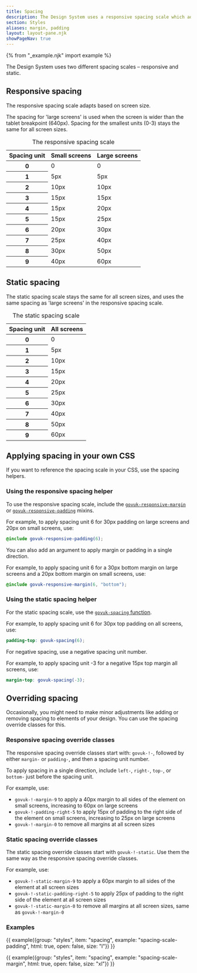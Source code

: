 ```yaml
---
title: Spacing
description: The Design System uses a responsive spacing scale which adapts based on screen size
section: Styles
aliases: margin, padding
layout: layout-pane.njk
showPageNav: true
---
```


{% from "_example.njk" import example %}

The Design System uses two different spacing scales – responsive and static.

## Responsive spacing

The responsive spacing scale adapts based on screen size.

The spacing for 'large screens' is used when the screen is wider than the tablet breakpoint (640px). Spacing for the smallest units (0-3) stays the same for all screen sizes.

<table class="govuk-table app-table--constrained">
  <caption class="govuk-table__caption small govuk-visually-hidden">The responsive spacing scale</caption>
  <thead>
    <tr>
      <th class="govuk-table__header" scope="col">Spacing unit</th>
      <th class="govuk-table__header govuk-table__header--numeric" scope="col">Small screens</th>
      <th class="govuk-table__header govuk-table__header--numeric" scope="col">Large screens</th>
    </tr>
  </thead>
  <tbody>
    <tr>
      <th class="govuk-table__header" scope="row">0</th>
      <td class="govuk-table__cell govuk-table__cell--numeric">0</td>
      <td class="govuk-table__cell govuk-table__cell--numeric">0</td>
    </tr>
    <tr>
      <th class="govuk-table__header" scope="row">1</th>
      <td class="govuk-table__cell govuk-table__cell--numeric">5px</td>
      <td class="govuk-table__cell govuk-table__cell--numeric">5px</td>
    </tr>
    <tr>
      <th class="govuk-table__header" scope="row">2</th>
      <td class="govuk-table__cell govuk-table__cell--numeric">10px</td>
      <td class="govuk-table__cell govuk-table__cell--numeric">10px</td>
    </tr>
    <tr>
      <th class="govuk-table__header" scope="row">3</th>
      <td class="govuk-table__cell govuk-table__cell--numeric">15px</td>
      <td class="govuk-table__cell govuk-table__cell--numeric">15px</td>
    </tr>
    <tr>
      <th class="govuk-table__header" scope="row">4</th>
      <td class="govuk-table__cell govuk-table__cell--numeric">15px</td>
      <td class="govuk-table__cell govuk-table__cell--numeric">20px</td>
    </tr>
    <tr>
      <th class="govuk-table__header" scope="row">5</th>
      <td class="govuk-table__cell govuk-table__cell--numeric">15px</td>
      <td class="govuk-table__cell govuk-table__cell--numeric">25px</td>
    </tr>
    <tr>
      <th class="govuk-table__header" scope="row">6</th>
      <td class="govuk-table__cell govuk-table__cell--numeric">20px</td>
      <td class="govuk-table__cell govuk-table__cell--numeric">30px</td>
    </tr>
    <tr>
      <th class="govuk-table__header" scope="row">7</th>
      <td class="govuk-table__cell govuk-table__cell--numeric">25px</td>
      <td class="govuk-table__cell govuk-table__cell--numeric">40px</td>
    </tr>
    <tr>
      <th class="govuk-table__header" scope="row">8</th>
      <td class="govuk-table__cell govuk-table__cell--numeric">30px</td>
      <td class="govuk-table__cell govuk-table__cell--numeric">50px</td>
    </tr>
    <tr>
      <th class="govuk-table__header" scope="row">9</th>
      <td class="govuk-table__cell govuk-table__cell--numeric">40px</td>
      <td class="govuk-table__cell govuk-table__cell--numeric">60px</td>
    </tr>
  </tbody>
</table>

## Static spacing

The static spacing scale stays the same for all screen sizes, and uses the same spacing as 'large screens' in the responsive spacing scale.

<table class="govuk-table app-table--constrained">
  <caption class="govuk-table__caption small govuk-visually-hidden">The static spacing scale</caption>
  <thead>
    <tr>
      <th class="govuk-table__header" scope="col">Spacing unit</th>
      <th class="govuk-table__header govuk-table__header--numeric" scope="col">All screens</th>
    </tr>
  </thead>
  <tbody>
    <tr>
      <th class="govuk-table__header" scope="row">0</th>
      <td class="govuk-table__cell govuk-table__cell--numeric">0</td>
    </tr>
    <tr>
      <th class="govuk-table__header" scope="row">1</th>
      <td class="govuk-table__cell govuk-table__cell--numeric">5px</td>
    </tr>
    <tr>
      <th class="govuk-table__header" scope="row">2</th>
      <td class="govuk-table__cell govuk-table__cell--numeric">10px</td>
    </tr>
    <tr>
      <th class="govuk-table__header" scope="row">3</th>
      <td class="govuk-table__cell govuk-table__cell--numeric">15px</td>
    </tr>
    <tr>
      <th class="govuk-table__header" scope="row">4</th>
      <td class="govuk-table__cell govuk-table__cell--numeric">20px</td>
    </tr>
    <tr>
      <th class="govuk-table__header" scope="row">5</th>
      <td class="govuk-table__cell govuk-table__cell--numeric">25px</td>
    </tr>
    <tr>
      <th class="govuk-table__header" scope="row">6</th>
      <td class="govuk-table__cell govuk-table__cell--numeric">30px</td>
    </tr>
    <tr>
      <th class="govuk-table__header" scope="row">7</th>
      <td class="govuk-table__cell govuk-table__cell--numeric">40px</td>
    </tr>
    <tr>
      <th class="govuk-table__header" scope="row">8</th>
      <td class="govuk-table__cell govuk-table__cell--numeric">50px</td>
    </tr>
    <tr>
      <th class="govuk-table__header" scope="row">9</th>
      <td class="govuk-table__cell govuk-table__cell--numeric">60px</td>
    </tr>
  </tbody>
</table>

## Applying spacing in your own CSS

If you want to reference the spacing scale in your CSS, use the spacing helpers.

### Using the responsive spacing helper

To use the responsive spacing scale, include the [`govuk-responsive-margin`](https://frontend.design-system.service.gov.uk/sass-api-reference/#govuk-responsive-margin) or [`govuk-responsive-padding`](https://frontend.design-system.service.gov.uk/sass-api-reference/#govuk-responsive-padding) mixins.

For example, to apply spacing unit 6 for 30px padding on large screens and 20px on small screens, use:

```scss
@include govuk-responsive-padding(6);
```

You can also add an argument to apply margin or padding in a single direction.

For example, to apply spacing unit 6 for a 30px bottom margin on large screens and a 20px bottom margin on small screens, use:

```scss
@include govuk-responsive-margin(6, "bottom");
```

### Using the static spacing helper

For the static spacing scale, use the [`govuk-spacing` function](https://frontend.design-system.service.gov.uk/sass-api-reference/#govuk-spacing).

For example, to apply spacing unit 6 for 30px top padding on all screens, use:

```scss
padding-top: govuk-spacing(6);
```

For negative spacing, use a negative spacing unit number.

For example, to apply spacing unit -3 for a negative 15px top margin all screens, use:

```scss
margin-top: govuk-spacing(-3);
```

## Overriding spacing

Occasionally, you might need to make minor adjustments like adding or removing spacing to elements of your design. You can use the spacing override classes for this.

### Responsive spacing override classes

The responsive spacing override classes start with: `govuk-!-`, followed by either `margin-` or `padding-`, and then a spacing unit number.

To apply spacing in a single direction, include `left-`, `right-`, `top-`, or `bottom-` just before the spacing unit.

For example, use:

- `govuk-!-margin-9` to apply a 40px margin to all sides of the element on small screens, increasing to 60px on large screens
- `govuk-!-padding-right-5` to apply 15px of padding to the right side of the element on small screens, increasing to 25px on large screens
- `govuk-!-margin-0` to remove all margins at all screen sizes

### Static spacing override classes

The static spacing override classes start with `govuk-!-static`. Use them the same way as the responsive spacing override classes.

For example, use:

- `govuk-!-static-margin-9` to apply a 60px margin to all sides of the element at all screen sizes
- `govuk-!-static-padding-right-5` to apply 25px of padding to the right side of the element at all screen sizes
- `govuk-!-static-margin-0` to remove all margins at all screen sizes, same as `govuk-!-margin-0`

### Examples

{{ example({group: "styles", item: "spacing", example: "spacing-scale-padding", html: true, open: false, size: "l"}) }}

{{ example({group: "styles", item: "spacing", example: "spacing-scale-margin", html: true, open: false, size: "xl"}) }}
